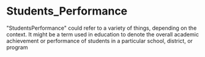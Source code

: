 # Students_Performance
 "StudentsPerformance" could refer to a variety of things, depending on the context. It might be a term used in education to denote the overall academic achievement or performance of students in a particular school, district, or program
